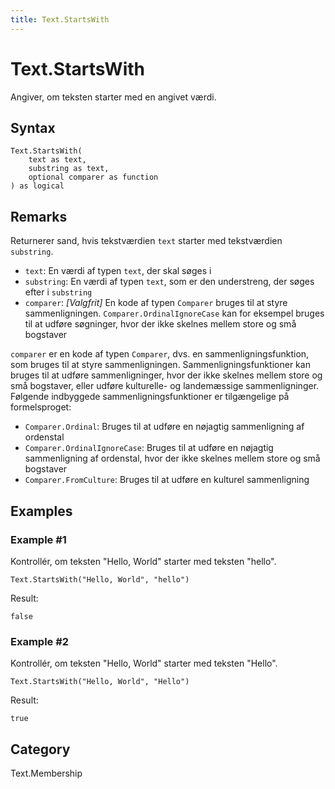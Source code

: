 ```yaml
---
title: Text.StartsWith
---
```


# Text.StartsWith


Angiver, om teksten starter med en angivet værdi.


## Syntax

```powerquery
Text.StartsWith(
    text as text,
    substring as text,
    optional comparer as function
) as logical
```


## Remarks

Returnerer sand, hvis tekstværdien <code>text</code> starter med tekstværdien <code>substring</code>.      <ul>        <li><code>text</code>: <i></i> En værdi af typen <code>text</code>, der skal søges i</li>        <li><code>substring</code>: <i></i> En værdi af typen <code>text</code>, som er den understreng, der søges efter i <code>substring</code></li>        <li><code>comparer</code>: <i>[Valgfrit]</i> En kode af typen <code>Comparer</code> bruges til at styre sammenligningen. <code>Comparer.OrdinalIgnoreCase</code> kan for eksempel bruges til at udføre søgninger, hvor der ikke skelnes mellem store og små bogstaver</li>      </ul>      <div>        <code>comparer</code> er en kode af typen <code>Comparer</code>, dvs. en sammenligningsfunktion, som bruges til at styre sammenligningen. Sammenligningsfunktioner kan bruges til at udføre sammenligninger, hvor der ikke skelnes mellem store og små bogstaver, eller udføre kulturelle- og landemæssige sammenligninger.      </div>      <div>        Følgende indbyggede sammenligningsfunktioner er tilgængelige på formelsproget:      </div>      <ul>        <li><code>Comparer.Ordinal</code>: Bruges til at udføre en nøjagtig sammenligning af ordenstal</li>        <li><code>Comparer.OrdinalIgnoreCase</code>: Bruges til at udføre en nøjagtig sammenligning af ordenstal, hvor der ikke skelnes mellem store og små bogstaver</li>        <li> <code>Comparer.FromCulture</code>: Bruges til at udføre en kulturel sammenligning</li>      </ul>


## Examples

### Example #1 
Kontrollér, om teksten &#34;Hello, World&#34; starter med teksten &#34;hello&#34;.
```powerquery
Text.StartsWith("Hello, World", "hello")
```

Result: 
```powerquery
false
```


### Example #2 
Kontrollér, om teksten &#34;Hello, World&#34; starter med teksten &#34;Hello&#34;.
```powerquery
Text.StartsWith("Hello, World", "Hello")
```

Result: 
```powerquery
true
```




## Category
Text.Membership
